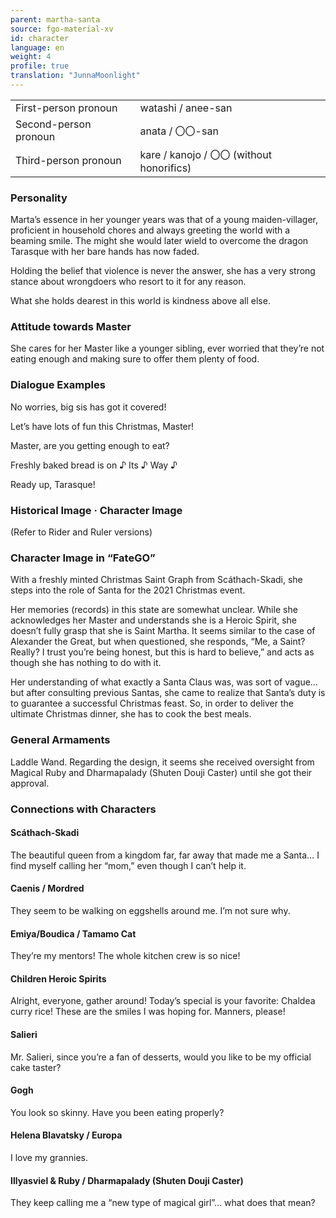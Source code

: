 ```yaml
---
parent: martha-santa
source: fgo-material-xv
id: character
language: en
weight: 4
profile: true
translation: "JunnaMoonlight"
---
```


<table>
  <tr><td>First-person pronoun</td><td>watashi / anee-san</td></tr>
  <tr><td>Second-person pronoun</td><td>anata / 〇〇-san</td></tr>
  <tr><td>Third-person pronoun</td><td>kare / kanojo / 〇〇 (without honorifics)</td></tr>
</table>

### Personality

Marta’s essence in her younger years was that of a young maiden-villager, proficient in household chores and always greeting the world with a beaming smile. The might she would later wield to overcome the dragon Tarasque with her bare hands has now faded.

Holding the belief that violence is never the answer, she has a very strong stance about wrongdoers who resort to it for any reason.

What she holds dearest in this world is kindness above all else.

### Attitude towards Master

She cares for her Master like a younger sibling, ever worried that they’re not eating enough and making sure to offer them plenty of food.

### Dialogue Examples

No worries, big sis has got it covered!

Let’s have lots of fun this Christmas, Master!

Master, are you getting enough to eat?

Freshly baked bread is on ♪ Its ♪ Way ♪

Ready up, Tarasque!

### Historical Image · Character Image

(Refer to Rider and Ruler versions)

### Character Image in “FateGO”

With a freshly minted Christmas Saint Graph from Scáthach-Skadi, she steps into the role of Santa for the 2021 Christmas event.

Her memories (records) in this state are somewhat unclear. While she acknowledges her Master and understands she is a Heroic Spirit, she doesn’t fully grasp that she is Saint Martha. It seems similar to the case of Alexander the Great, but when questioned, she responds, “Me, a Saint? Really? I trust you’re being honest, but this is hard to believe,” and acts as though she has nothing to do with it.

Her understanding of what exactly a Santa Claus was, was sort of vague… but after consulting previous Santas, she came to realize that Santa’s duty is to guarantee a successful Christmas feast. So, in order to deliver the ultimate Christmas dinner, she has to cook the best meals.

### General Armaments

Laddle Wand.
Regarding the design, it seems she received oversight from Magical Ruby and Dharmapalady (Shuten Douji Caster) until she got their approval.

### Connections with Characters

#### Scáthach-Skadi

The beautiful queen from a kingdom far, far away that made me a Santa… I find myself calling her “mom,” even though I can’t help it.

#### Caenis / Mordred

They seem to be walking on eggshells around me. I’m not sure why.

#### Emiya/Boudica / Tamamo Cat

They’re my mentors! The whole kitchen crew is so nice!

#### Children Heroic Spirits

Alright, everyone, gather around! Today’s special is your favorite: Chaldea curry rice! These are the smiles I was hoping for. Manners, please!

#### Salieri

Mr. Salieri, since you’re a fan of desserts, would you like to be my official cake taster?

#### Gogh

You look so skinny. Have you been eating properly?

#### Helena Blavatsky / Europa

I love my grannies.

#### Illyasviel & Ruby / Dharmapalady (Shuten Douji Caster)

They keep calling me a “new type of magical girl”… what does that mean?
